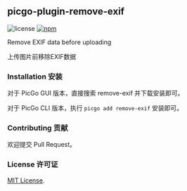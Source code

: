 ## picgo-plugin-remove-exif

![license](https://img.shields.io/github/license/hans362/picgo-plugin-remove-exif)
[![npm](https://img.shields.io/npm/v/picgo-plugin-remove-exif?style=flat)](https://www.npmjs.com/package/picgo-plugin-remove-exif)

Remove EXIF data before uploading 

上传图片前移除EXIF数据

### Installation 安装

对于 PicGo GUI 版本，直接搜索 remove-exif 并下载安装即可。

对于 PicGo CLI 版本，执行 `picgo add remove-exif` 安装即可。

### Contributing 贡献

欢迎提交 Pull Request。

### License 许可证

[MIT License](https://github.com/wayjam/picgo-plugin-s3/blob/master/LICENSE).

